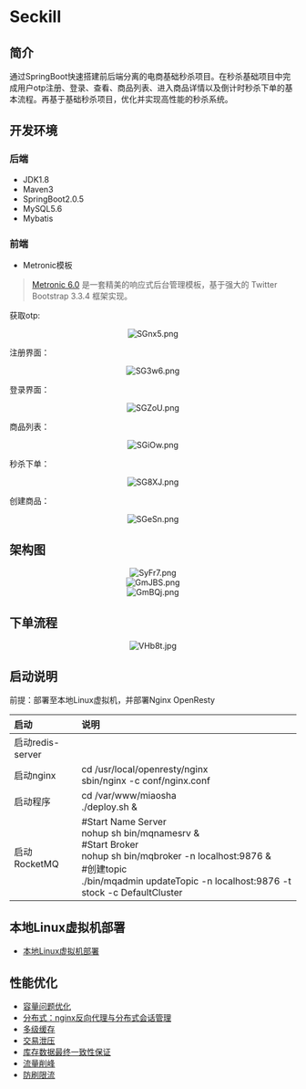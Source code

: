 # Seckill
## 简介

通过SpringBoot快速搭建前后端分离的电商基础秒杀项目。在秒杀基础项目中完成用户otp注册、登录、查看、商品列表、进入商品详情以及倒计时秒杀下单的基本流程。再基于基础秒杀项目，优化并实现高性能的秒杀系统。

## 开发环境

### 后端

- JDK1.8
- Maven3
- SpringBoot2.0.5
- MySQL5.6
- Mybatis

### 前端

- Metronic模板

> [Metronic 6.0](http://metronic.kp7.cn/) 是一套精美的响应式后台管理模板，基于强大的 Twitter Bootstrap 3.3.4 框架实现。

获取otp:

<center><img src="https://ss.im5i.com/2021/06/22/SGnx5.png" alt="SGnx5.png" border="0" /></center>

注册界面：

<center><img src="https://ss.im5i.com/2021/06/22/SG3w6.png" alt="SG3w6.png" border="0" /></center>

登录界面：

<center><img src="https://ss.im5i.com/2021/06/22/SGZoU.png" alt="SGZoU.png" border="0" /></center>

商品列表：

<center><img src="https://ss.im5i.com/2021/06/22/SGiOw.png" alt="SGiOw.png" border="0" /></center>

秒杀下单：

<center><img src="https://ss.im5i.com/2021/06/22/SG8XJ.png" alt="SG8XJ.png" border="0" /></center>

创建商品：

<center><img src="https://ss.im5i.com/2021/06/22/SGeSn.png" alt="SGeSn.png" border="0" /></center>

## 架构图

<center><img src="https://ss.im5i.com/2021/06/23/SyFr7.png" alt="SyFr7.png" border="0" /></center>

<center><img src="https://ss.im5i.com/2021/08/01/GmJBS.png" alt="GmJBS.png" border="0" /></center>

<center><img src="https://ss.im5i.com/2021/08/01/GmBQj.png" alt="GmBQj.png" border="0" /></center>

## 下单流程

<center><img src="https://ss.im5i.com/2021/08/17/VHb8t.jpg" alt="VHb8t.jpg" border="0" /></center>

## 启动说明

前提：部署至本地Linux虚拟机，并部署Nginx OpenResty

| 启动             | 说明                                                         |
| :--------------- | :----------------------------------------------------------- |
| 启动redis-server |                                                              |
| 启动nginx        | cd /usr/local/openresty/nginx<br/>sbin/nginx -c conf/nginx.conf |
| 启动程序         | cd /var/www/miaosha<br/>./deploy.sh &                        |
| 启动RocketMQ     | #Start Name Server<br/>nohup sh bin/mqnamesrv &<br/>#Start Broker<br/>nohup sh bin/mqbroker -n localhost:9876 &<br/>#创建topic<br/>./bin/mqadmin updateTopic -n localhost:9876 -t stock -c DefaultCluster |

## 本地Linux虚拟机部署

- [本地Linux虚拟机部署](md/本地Linux虚拟机部署.md)

## 性能优化

- [容量问题优化](md/容量问题优化.md)
- [分布式：nginx反向代理与分布式会话管理](md/分布式：nginx反向代理与分布式会话管理.md)
- [多级缓存](md/多级缓存.md)
- [交易泄压](md/交易泄压.md)
- [库存数据最终一致性保证](md/库存数据最终一致性保证.md)
- [流量削峰](md/流量削峰.md)
- [防刷限流](md/防刷限流.md)